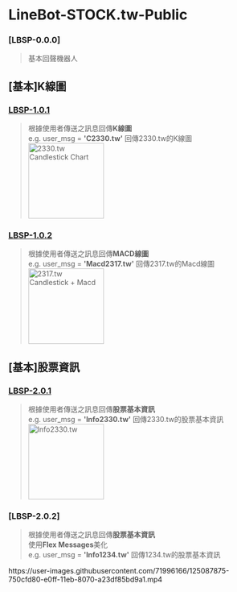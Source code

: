 # LineBot-STOCK.tw-Public
### [LBSP-0.0.0]
>基本回聲機器人
## [基本]K線圖
### [LBSP-1.0.1](https://github.com/hsiangjenli/LineBot-STOCK.tw-Public/tree/LBSP-1.0.1)
>根據使用者傳送之訊息回傳**K線圖**<br>
>e.g. user_msg = **'C2330.tw'** 回傳2330.tw的K線圖<br>
><img class="fit-picture"
     src="https://i.imgur.com/9gt4CLj.png"
     width="150"
     alt="2330.tw Candlestick Chart">
### [LBSP-1.0.2](https://github.com/hsiangjenli/LineBot-STOCK.tw-Public/tree/LBSP-1.0.2)
>根據使用者傳送之訊息回傳**MACD線圖**<br>
>e.g. user_msg = **'Macd2317.tw'** 回傳2317.tw的Macd線圖<br>
><img class="fit-picture"
     src="https://i.imgur.com/DLRKXq7.png"
     width="150"
     alt="2317.tw Candlestick + Macd">
## [基本]股票資訊
### [LBSP-2.0.1](https://github.com/hsiangjenli/LineBot-STOCK.tw-Public/tree/LBSP-2.0.1)
>根據使用者傳送之訊息回傳**股票基本資訊**<br>
>e.g. user_msg = **'Info2330.tw'** 回傳2330.tw的股票基本資訊<br>
><img class="fit-picture"
     src="https://i.imgur.com/n0EVGef.jpg"
     width="150"
     alt="Info2330.tw">
### [LBSP-2.0.2]
>根據使用者傳送之訊息回傳**股票基本資訊**<br>
>使用**Flex Messages**美化<br>
>e.g. user_msg = **'Info1234.tw'** 回傳1234.tw的股票基本資訊<br>
</center>
https://user-images.githubusercontent.com/71996166/125087875-750cfd80-e0ff-11eb-8070-a23df85bd9a1.mp4
</center>
